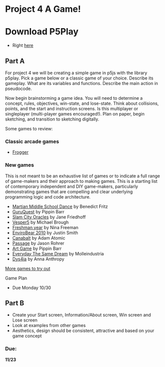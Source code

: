 # Project 4 A Game!

# Download P5Play 

* Right [here](https://github.com/molleindustria/p5.play/blob/master/lib/p5.play.js)

## Part A

For project 4 we will be creating a simple game in p5js with the library p5play. Pick a game below or a classic game of your choice. Describe its gameplay. What are its variables and functions. Describe the main action in pseudocode.

Now begin brainstorming a game idea. You will need to determine a concept, rules, objectives, win-state, and lose-state. Think about collisions, points, and the start and instruction screens. Is this multiplayer or singleplayer (multi-player games encouraged!). Plan on paper, begin sketching, and transition to sketching digitally.

Some games to review:

### Classic arcade games
* [Frogger](http://www.frogger.net/)

### New games

This is not meant to be an exhaustive list of games or to indicate a full range of game-makers and their approach to making games. This is a starting list of contemporary independent and DIY game-makers, particularly demonstrating games that are compelling and clear underlying programming logic and code architecture.

* [Martian Middle School Dance]() by Benedict Fritz
* [GuruQuest](http://www.pippinbarr.com/2011/05/02/guruquest/) by Pippin Barr
* [Slam City Oracles](http://janefriedhoff.com/slamcityoracles/) by Jane Friedhoff
* [Vesper5](http://mightyvision.blogspot.co.uk/2012/08/vesper5.html) by Michael Brough
* [Freshman year](http://ninasays.so/freshmanyear/) by Nina Freeman
* [EnviroBear 2010](http://www.enviro-bear.com/) by Justin Smith
* [Canabalt](http://www.adamatomic.com/canabalt/) by Adam Atomic
* [Passage](http://hcsoftware.sourceforge.net/passage/) by Jason Rohrer
* [Art Game](http://www.pippinbarr.com/2013/02/04/art-game/) by Pippin Barr
* [Everyday The Same Dream](http://www.molleindustria.org/everydaythesamedream/everydaythesamedream.html) by Molleindustria
* [Dys4ia](https://w.itch.io/dys4ia) by Anna Anthropy

[More games to try out](http://www.casualgirlgamer.com/articles/entry/87/ten-more-games-that-make-you-think-about-life/)  

Game Plan

* Due Monday 10/30

## Part B

* Create your Start screen, Information/About screen, Win screen and Lose screen
* Look at examples from other games
* Aesthetics, design should be consistent, attractive and based on your game concept

### Due:

**11/23**


